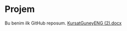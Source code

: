 # Projem
Bu benim ilk GitHub reposum.
[KursatGuneyENG (2).docx](https://github.com/user-attachments/files/18546341/KursatGuneyENG.2.docx)
